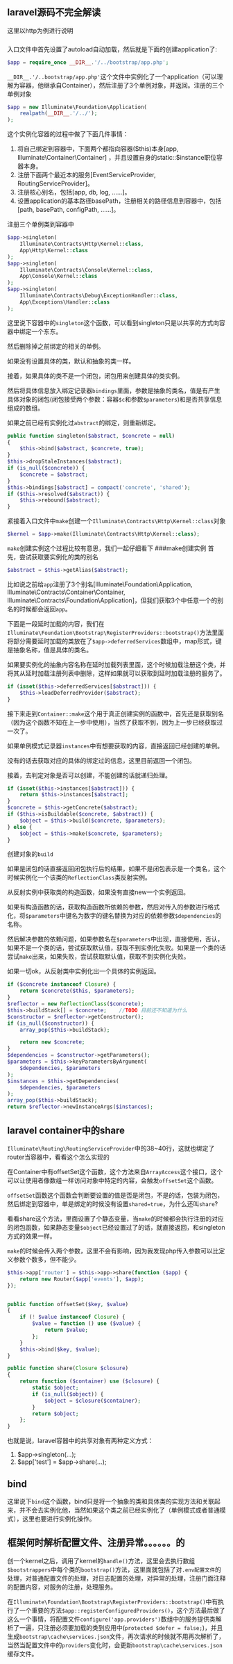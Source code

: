 ## laravel源码不完全解读
这里以http为例进行说明

### 
入口文件中首先设置了autoload自动加载，然后就是下面的创建application了:
```php
$app = require_once __DIR__.'/../bootstrap/app.php';
```

`__DIR__.'/..bootstrap/app.php'`这个文件中实例化了一个application（可以理解为容器，他继承自Container），然后注册了3个单例对象，并返回。注册的三个单例对象
```php
$app = new Illuminate\Foundation\Application(
	realpath(__DIR__.'/../');
);
```
这个实例化容器的过程中做了下面几件事情：

1. 将自己绑定到容器中，下面两个都指向容器($this)本身[app, Illuminate\Container\Container] ，并且设置自身的static::$instance职位容器本身。
2. 注册下面两个最近本的服务[EventServiceProvider, RoutingServiceProvider]。
3. 注册核心别名，包括[app, db, log, ......]。
4. 设置application的基本路径basePath，注册相关的路径信息到容器中，包括[path, basePath, configPath, ......]。

注册三个单例类到容器中
```php
$app->singleton(
    Illuminate\Contracts\Http\Kernel::class,
    App\Http\Kernel::class
);
$app->singleton(
    Illuminate\Contracts\Console\Kernel::class,
    App\Console\Kernel::class
);
$app->singleton(
    Illuminate\Contracts\Debug\ExceptionHandler::class,
    App\Exceptions\Handler::class
);
```
这里说下容器中的`singleton`这个函数，可以看到singleton只是以共享的方式向容器中绑定一个东东。

然后删除掉之前绑定的相关的单例。

如果没有设置具体的类，默认和抽象的类一样。

接着，如果具体的类不是一个闭包，闭包用来创建具体的类实例。

然后将具体信息放入绑定记录器`bindings`里面，参数是抽象的类名，值是有产生具体对象的闭包(闭包接受两个参数：容器`$c`和参数`$parameters`)和是否共享信息组成的数组。

如果之前已经有实例化过`abstract`的绑定，则重新绑定。
```php
public function singleton($abstract, $concrete = null)
{
    $this->bind($abstract, $concrete, true);
}
$this->dropStaleInstances($abstract);
if (is_null($concrete)) {
    $concrete = $abstract;
}
$this->bindings[$abstract] = compact('concrete', 'shared');
if ($this->resolved($abstract)) {
	$this->rebound($abstract);
}
```


紧接着入口文件中`make`创建一个`Illuminate\Contracts\Http\Kernel::class`对象
```php
$kernel = $app->make(Illuminate\Contracts\Http\Kernel::class);
```
`make`创建实例这个过程比较有意思，我们一起仔细看下
###make创建实例
首先，尝试获取要实例化的类的别名
```php
$abstract = $this->getAlias($abstract);
```
比如说之前给`app`注册了3个别名[Illuminate\Foundation\Application, Illuminate\Contracts\Container\Container, Illuminate\Contracts\Foundation\Application]，但我们获取3个中任意一个的别名的时候都会返回`app`。

下面是一段延时加载的内容，我们在`Illuminate\Foundation\Bootstrap\RegisterProviders::bootstrap()`方法里面将部分需要延时加载的类放在了`$app->deferredServices`数组中，map形式，键是抽象名称，值是具体的类名。

如果要实例化的抽象内容名称在延时加载列表里面，这个时候加载注册这个类，并将其从延时加载注册列表中删除，这样如果就可以获取到延时加载注册的服务了。
```php
if (isset($this->deferredServices[$abstract])) {
	$this->loadDeferredProvider($abstract);
}
```
接下来走到`Container::make`这个用于真正创建实例的函数中，首先还是获取别名（因为这个函数不知在上一步中使用），当然了获取不到，因为上一步已经获取过一次了。

如果单例模式记录器`instances`中有想要获取的内容，直接返回已经创建的单例。

没有的话去获取对应的具体的绑定过的信息，这里目前返回一个闭包。

接着，去判定对象是否可以创建，不能创建的话就递归处理。
```php
if (isset($this->instances[$abstract])) {
	return $this->instances[$abstract];
}
$concrete = $this->getConcrete($abstract);
if ($this->isBuildable($concrete, $abstract)) {
	$object = $this->build($concrete, $parameters);
} else {
	$object = $this->make($concrete, $parameters);
}
```
创建对象的`build`

如果是闭包的话直接返回闭包执行后的结果，如果不是闭包表示是一个类名，这个时候实例化一个该类的`ReflectionClass`类反射实例。

从反射实例中获取类的构造函数，如果没有直接new一个实例返回。

如果有构造函数的话，获取构造函数所依赖的参数，然后对传入的参数进行格式化，将`$parameters`中键名为数字的键名替换为对应的依赖参数`$dependencies`的名称。

然后解决参数的依赖问题，如果参数名在`$parameters`中出现，直接使用，否认，如果不是一个类的话，尝试获取默认值，获取不到实例化失败。如果是一个类的话尝试`make`出来，如果失败，尝试获取默认值，获取不到实例化失败。

如果一切ok，从反射类中实例化出一个具体的实例返回。
```php
if ($concrete instanceof Closure) {
    return $concrete($this, $parameters);
}
$reflector = new ReflectionClass($concrete);
$this->buildStack[] = $concrete;	//TODO 目前还不知道为什么
$constructor = $reflector->getConstructor();
if (is_null($constructor)) {
    array_pop($this->buildStack);

    return new $concrete;
}
$dependencies = $constructor->getParameters();
$parameters = $this->keyParametersByArgument(
    $dependencies, $parameters
);
$instances = $this->getDependencies(
    $dependencies, $parameters
);
array_pop($this->buildStack);
return $reflector->newInstanceArgs($instances);
```


## laravel container中的share
`Illuminate\Routing\RoutingServiceProvider`中的38~40行，这就也绑定了router当容器中，看看这个怎么实现的

在Container中有offsetSet这个函数，这个方法来自`ArrayAccess`这个接口，这个可以让使用者像数组一样访问对象中特定的内容，会触发`offsetSet`这个函数。

`offsetSet`函数这个函数会判断要设置的值是否是闭包，不是的话，包装为闭包，然后绑定到容器中，单是绑定的时候没有设置`shared=true`，为什么还叫`share`?

看看share这个方法，里面设置了个静态变量，当`make`的时候都会执行注册的对应的闭包函数，如果静态变量`$object`已经设置过了的话，就直接返回，和singleton方式的效果一样。

`make`的时候会传入两个参数，这里不会有影响，因为我发现php传入参数可以比定义参数个数多，但不能少。
```php
$this->app['router'] = $this->app->share(function ($app) {
    return new Router($app['events'], $app);
});


public function offsetSet($key, $value)
{
    if (! $value instanceof Closure) {
        $value = function () use ($value) {
            return $value;
        };
    }
    $this->bind($key, $value);
}

public function share(Closure $closure)
{
	return function ($container) use ($closure) {
		static $object;
		if (is_null($object)) {
			$object = $closure($container);
		}
		return $object;
	};
}
```
也就是说，laravel容器中的共享对象有两种定义方式：

1. $app->singleton(...);
2. $app['test'] = $app->share(...);

## bind
这里说下`bind`这个函数，bind只是将一个抽象的类和具体类的实现方法和关联起来，并不会去实例化他，当然如果这个类之前已经实例化了（单例模式或者普通模式），这里也要进行实例化操作。

## 框架何时解析配置文件、注册异常。。。。。。的
创一个kernel之后，调用了kernel的`handle()`方法，这里会去执行数组`$bootstrappers`中每个类的`bootstrap()`方法，这里面就包括了对`.env配置文件`的处理，对普通配置文件的处理，对日志配置的处理，对异常的处理，注册门面注释的配置内容，对服务的注册，处理服务。

在`Illuminate\Foundation\Bootstrap\RegisterProviders::bootstrap()`中有执行了一个重要的方法`$app::registerConfiguredProviders()`，这个方法最后做了这么一个事情，将配置文件`configure('app.providers')`数组中的服务提供类解析了一遍，只注册必须要加载的类到应用中(`protected $defer = false;`)，并且生成`bootstrap\cache\services.json`文件，再次请求的时候就不用再次解析了，当然当配置文件中的`providers`变化时，会更新`bootstrap\cache\services.json`缓存文件。
